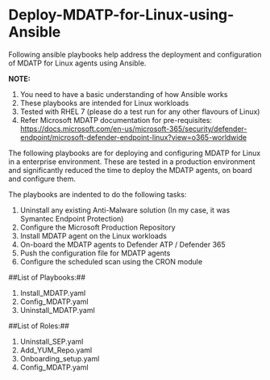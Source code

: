 # Deploy-MDATP-for-Linux-using-Ansible
Following ansible playbooks help address the deployment and configuration of MDATP for Linux agents using Ansible.

**NOTE:** 
1. You need to have a basic understanding of how Ansible works
2. These playbooks are intended for Linux workloads
3. Tested with RHEL 7 (please do a test run for any other flavours of Linux)
4. Refer Microsoft MDATP documentation for pre-requisites: https://docs.microsoft.com/en-us/microsoft-365/security/defender-endpoint/microsoft-defender-endpoint-linux?view=o365-worldwide

The following playbooks are for deploying and configuring MDATP for Linux in a enterprise environment. These are tested in a production environment and significantly reduced the time to deploy the MDATP agents, on board and configure them.

The playbooks are indented to do the following tasks:
1. Uninstall any existing Anti-Malware solution (In my case, it was Symantec Endpoint Protection)
2. Configure the Microsoft Production Repository
3. Install MDATP agent on the Linux workloads
4. On-board the MDATP agents to Defender ATP / Defender 365
5. Push the configuration file for MDATP agents
6. Configure the scheduled scan using the CRON module


##List of Playbooks:##
1. Install_MDATP.yaml
2. Config_MDATP.yaml
3. Uninstall_MDATP.yaml

##List of Roles:##
1. Uninstall_SEP.yaml
2. Add_YUM_Repo.yaml
3. Onboarding_setup.yaml
4. Config_MDATP.yaml
